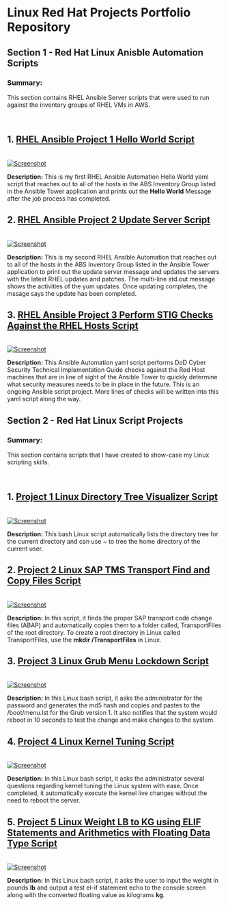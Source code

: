 # Linux Red Hat Projects Portfolio Repository
<h2>Section 1 - Red Hat Linux Anisble Automation Scripts </h2>
<p><h3>Summary:</h3> This section contains RHEL Ansible Server scripts that were used to run against the inventory groups of RHEL VMs in AWS.</p>
<br>
<h2> 1. <a href="https://github.com/absndus/Linux_Red_Hat_Projects_Portfolio_Repository/blob/main/Red%20Hat%20Ansible%20Scripts/RHEL_Ansible_Project_1_Simple_Hello_World_Playbook.yml">RHEL Ansible Project 1 Hello World Script</a></h2>
<br>
<a href="https://github.com/absndus/Linux_Red_Hat_Projects_Portfolio_Repository/blob/main/Linux%20Screenshots/Screenshot_6_RHEL_Ansible_1_Hello_World_Play.png">
  <image src="https://github.com/absndus/Linux_Red_Hat_Projects_Portfolio_Repository/blob/main/Linux%20Screenshots/Screenshot_6_RHEL_Ansible_1_Hello_World_Play.png" alt = "Screenshot">
    </a>
<p><b>Description:</b> This is my first RHEL Ansible Automation Hello World yaml script that reaches out to all of the hosts in the ABS Inventory Group listed in the Ansible Tower application and prints out the <b>Hello World</b> Message after the job process has completed. 
</p>
  
<h2> 2. <a href="https://github.com/absndus/Linux_Red_Hat_Projects_Portfolio_Repository/blob/main/Red%20Hat%20Ansible%20Scripts/RHEL_Ansible_Project_2_Update_RHEL_Hosts_Playbook.yml">RHEL Ansible Project 2 Update Server Script</a></h2>
<br>
<a href="https://github.com/absndus/Linux_Red_Hat_Projects_Portfolio_Repository/blob/main/Linux%20Screenshots/Screenshot_7_RHEL_Ansible_2_Update_Patches_Play.png">
  <image src="https://github.com/absndus/Linux_Red_Hat_Projects_Portfolio_Repository/blob/main/Linux%20Screenshots/Screenshot_7_RHEL_Ansible_2_Update_Patches_Play.png" alt = "Screenshot">
    </a>
<p><b>Description:</b> This is my second RHEL Ansible Automation that reaches out to all of the hosts in the ABS Inventory Group listed in the Ansible Tower application to print out the update server message and updates the servers with the latest RHEL updates and patches. The multi-line std.out message shows the activities of the yum updates. Once updating completes, the mssage says the update has been completed. 
</p>
  
<h2> 3. <a href="https://github.com/absndus/Linux_Red_Hat_Projects_Portfolio_Repository/blob/main/Red%20Hat%20Ansible%20Scripts/RHEL_Ansible_Project_3_Perform_STIG_Checks_Playbook.yml">RHEL Ansible Project 3 Perform STIG Checks Against the RHEL Hosts Script</a></h2>
<br>
<a href="https://github.com/absndus/Linux_Red_Hat_Projects_Portfolio_Repository/blob/main/Linux%20Screenshots/Screenshot_8_RHEL_Ansible_3_Perform_STIG_Security_Check_on_Hosts_Play.png">
  <image src="https://github.com/absndus/Linux_Red_Hat_Projects_Portfolio_Repository/blob/main/Linux%20Screenshots/Screenshot_8_RHEL_Ansible_3_Perform_STIG_Security_Check_on_Hosts_Play.png" alt = "Screenshot">
    </a>
<p><b>Description:</b> This Ansible Automation yaml script performs DoD Cyber Security Technical Implementation Guide checks against the Red Host machines that are in line of sight of the Ansible Tower to quickly determine what security measures needs to be in place in the future. This is an ongoing Ansible script project. More lines of checks will be written into this yaml script along the way. 
</p>
  
<h2>Section 2 - Red Hat Linux Script Projects </h2>
<p><h3>Summary:</h3> This section contains scripts that I have created to show-case my Linux scripting skills.</p>
<br>
<h2> 1. <a href="https://github.com/absndus/Linux_Red_Hat_Projects_Portfolio_Repository/blob/main/Project_1_Linux_Directory_Tree_Visualizer.sh">Project 1 Linux Directory Tree Visualizer Script</a></h2>
<br>
<a href="https://github.com/absndus/Linux_Red_Hat_Projects_Portfolio_Repository/blob/main/Linux%20Screenshots/Screenshot_4_Linux_Tree_Directory.png">
  <image src="https://github.com/absndus/Linux_Red_Hat_Projects_Portfolio_Repository/blob/main/Linux%20Screenshots/Screenshot_4_Linux_Tree_Directory.png" alt = "Screenshot">
    </a>
<p><b>Description:</b> This bash Linux script automatically lists the directory tree for the current directory and can use ~ to tree the home directory of the current user. 
</p>

<h2> 2. <a href="https://github.com/absndus/Linux_Red_Hat_Projects_Portfolio_Repository/blob/main/Project_2_Linux_SAP_TMS_Transport_Finder_Copy.sh">Project 2 Linux SAP TMS Transport Find and Copy Files Script</a></h2>
<br>
<a href="https://github.com/absndus/Linux_Red_Hat_Projects_Portfolio_Repository/blob/main/Linux%20Screenshots/Screenshot_3_Linux_SAP_TMS_Transport_Finder_Copy.png">
  <image src="https://github.com/absndus/Linux_Red_Hat_Projects_Portfolio_Repository/blob/main/Linux%20Screenshots/Screenshot_3_Linux_SAP_TMS_Transport_Finder_Copy.png" alt = "Screenshot">
    </a>
  <p><b>Description:</b> In this script, it finds the proper SAP transport code change files (ABAP) and automatically copies them to a folder called, TransportFiles of the root directory. To create a root directory in Linux called TransportFiles, use the <b>mkdir /TransportFiles</b> in Linux. 
    
<h2> 3. <a href="https://github.com/absndus/Linux_Red_Hat_Projects_Portfolio_Repository/blob/main/Project_3_Linux_Grub_Menu_Lockdown.sh">Project 3 Linux Grub Menu Lockdown Script</a></h2>
<br>
<a href="https://github.com/absndus/Linux_Red_Hat_Projects_Portfolio_Repository/blob/main/Linux%20Screenshots/Screenshot_1_Linux_Lockdown_Grub_Menu.png">
  <image src="https://github.com/absndus/Linux_Red_Hat_Projects_Portfolio_Repository/blob/main/Linux%20Screenshots/Screenshot_1_Linux_Lockdown_Grub_Menu.png" alt = "Screenshot">
    </a>
  <p><b>Description:</b> In this Linux bash script, it asks the administrator for the password and generates the md5 hash and copies and pastes to the /boot/menu.lst for the Grub version 1. It also notifies that the system would reboot in 10 seconds to test the change and make changes to the system.</p>
  
<h2> 4. <a href="https://github.com/absndus/Linux_Red_Hat_Projects_Portfolio_Repository/blob/main/Project_4_Linux_Kernel_Tuning_Security.sh">Project 4 Linux Kernel Tuning Script</a></h2>
<br>
<a href="https://github.com/absndus/Linux_Red_Hat_Projects_Portfolio_Repository/blob/main/Linux%20Screenshots/Screenshot_2_Linux_Kernel_Secure_Tuning.png">
  <image src="https://github.com/absndus/Linux_Red_Hat_Projects_Portfolio_Repository/blob/main/Linux%20Screenshots/Screenshot_2_Linux_Kernel_Secure_Tuning.png" alt = "Screenshot">
    </a>
  <p><b>Description:</b> In this Linux bash script, it asks the administrator several questions regarding kernel tuning the Linux system with ease. Once completed, it automatically execute the kernel live changes without the need to reboot the server.</p>
  
<h2> 5. <a href="https://github.com/absndus/Linux_Red_Hat_Projects_Portfolio_Repository/blob/main/Project_5_Linux_ELIF_Statement_Float_Calculate_WeightLBtoKg.sh">Project 5 Linux Weight LB to KG using ELIF Statements and Arithmetics with Floating Data Type Script</a></h2>
<br>
<a href="https://github.com/absndus/Linux_Red_Hat_Projects_Portfolio_Repository/blob/main/Linux%20Screenshots/Screenshot_5_Linux_ELIF_Statements_WeightLBtoKg.png">
  <image src="https://github.com/absndus/Linux_Red_Hat_Projects_Portfolio_Repository/blob/main/Linux%20Screenshots/Screenshot_5_Linux_ELIF_Statements_WeightLBtoKg.png" alt = "Screenshot">
    </a>
  <p><b>Description:</b> In this Linux bash script, it asks the user to input the weight in pounds <b>lb</b> and output a test el-if statement echo to the console screen along with the converted floating value as kilograms <b>kg</b>.</p>
